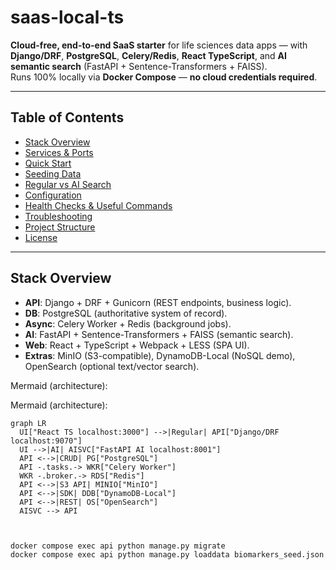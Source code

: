 # saas-local-ts

**Cloud-free, end-to-end SaaS starter** for life sciences data apps — with **Django/DRF**, **PostgreSQL**, **Celery/Redis**, **React TypeScript**, and **AI semantic search** (FastAPI + Sentence-Transformers + FAISS).  
Runs 100% locally via **Docker Compose** — **no cloud credentials required**.

---

## Table of Contents

- [Stack Overview](#stack-overview)
- [Services & Ports](#services--ports)
- [Quick Start](#quick-start)
- [Seeding Data](#seeding-data)
- [Regular vs AI Search](#regular-vs-ai-search)
- [Configuration](#configuration)
- [Health Checks & Useful Commands](#health-checks--useful-commands)
- [Troubleshooting](#troubleshooting)
- [Project Structure](#project-structure)
- [License](#license)

---

## Stack Overview

- **API**: Django + DRF + Gunicorn (REST endpoints, business logic).
- **DB**: PostgreSQL (authoritative system of record).
- **Async**: Celery Worker + Redis (background jobs).
- **AI**: FastAPI + Sentence-Transformers + FAISS (semantic search).
- **Web**: React + TypeScript + Webpack + LESS (SPA UI).
- **Extras**: MinIO (S3-compatible), DynamoDB-Local (NoSQL demo), OpenSearch (optional text/vector search).

Mermaid (architecture):

Mermaid (architecture):

```mermaid
graph LR
  UI["React TS localhost:3000"] -->|Regular| API["Django/DRF localhost:9070"]
  UI -->|AI| AISVC["FastAPI AI localhost:8001"]
  API <-->|CRUD| PG["PostgreSQL"]
  API -.tasks.-> WKR["Celery Worker"]
  WKR -.broker.-> RDS["Redis"]
  API <-->|S3 API| MINIO["MinIO"]
  API <-->|SDK| DDB["DynamoDB-Local"]
  API <-->|REST| OS["OpenSearch"]
  AISVC --> API



docker compose exec api python manage.py migrate
docker compose exec api python manage.py loaddata biomarkers_seed.json

